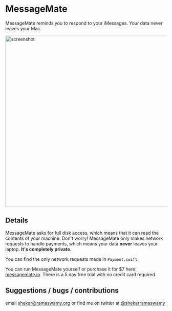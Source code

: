 # MessageMate

MessageMate reminds you to respond to your iMessages. Your data never leaves your Mac.

<img width="535" alt="screenshot" src="https://github.com/shekarramaswamy4/MessageMate/assets/31163793/f7611d2a-67bb-4e74-8313-73f48f7b8be2">

## Details

MessageMate asks for full disk access, which means that it can read the contents of your machine. Don't worry! MessageMate only makes network requests to handle payments, which means your data **never** leaves your laptop. **It's completely private.**

You can find the only network requests made in `Payment.swift`.

You can run MessageMate yourself or purchase it for $7 here: [messagemate.io](https://www.messagemate.io). There is a 5 day free trial with no credit card required.

## Suggestions / bugs / contributions

email shekar@ramaswamy.org or find me on twitter at [@shekarramaswamy](https://twitter.com/shekarramaswamy)
